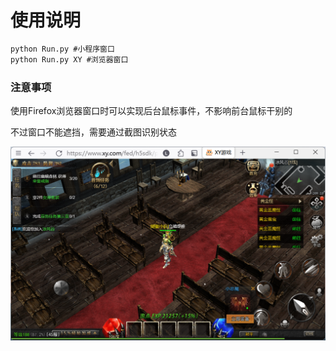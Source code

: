 # 使用说明

``` cmd
python Run.py #小程序窗口
python Run.py XY #浏览器窗口
```

### 注意事项
使用Firefox浏览器窗口时可以实现后台鼠标事件，不影响前台鼠标干别的

不过窗口不能遮挡，需要通过截图识别状态

![Firefox窗口](imgs/Firefox.png)
